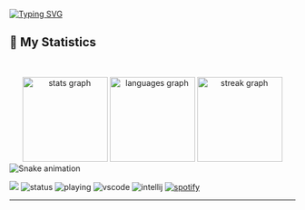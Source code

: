 [![Typing SVG](https://readme-typing-svg.demolab.com?font=Fira+Code&pause=1000&background=FF410000&width=435&lines=%22Hello+there!+%F0%9F%91%8B%22;%22I'm+RedolentHalo!%22;%22Welcome+to+my+github+profile!%22;%22I+am+developer+of+Puggu+bot%22)](https://git.io/typing-svg)
## 🔖 My Statistics
&nbsp;


<div align="center">
  <img src="https://github-readme-stats.vercel.app/api?username=RedolentHalo&hide_title=false&hide_rank=false&show_icons=true&include_all_commits=true&count_private=true&disable_animations=false&theme=rose_pine&locale=en&hide_border=true&order=1" height="150" alt="stats graph"  />
  <img src="https://github-readme-stats.vercel.app/api/top-langs?username=RedolentHalo&locale=en&hide_title=false&layout=compact&card_width=320&langs_count=5&theme=rose_pine&hide_border=true&order=2" height="150" alt="languages graph"  />
  <img src="https://streak-stats.demolab.com?user=RedolentHalo&locale=en&mode=daily&theme=rose_pine&hide_border=true&border_radius=5&order=3" height="150" alt="streak graph"  />
</div>

<img src="https://raw.githubusercontent.com/redolenthalo/redolenthalo/output/snake.svg" alt="Snake animation" />


![](https://komarev.com/ghpvc/?username=RedolentHalo&style=flat-square&abbreviated=true)
![status](https://dev.discordprofiles.me/badge/status/755718159641608202?style=flat-square)
![playing](https://dev.discordprofiles.me/badge/playing/755718159641608202?style=flat-square)
![vscode](https://dev.discordprofiles.me/badge/vscode/755718159641608202?style=flat-square)
![intellij](https://dev.discordprofiles.me/badge/intellij/755718159641608202?style=flat-square)
[![spotify](https://dev.discordprofiles.me/badge/spotify/755718159641608202tyle=flat-square)](https://dev.discordprofiles.me/openspotify/755718159641608202?style=flat-square)
  
  
  ------------------------------------------  
